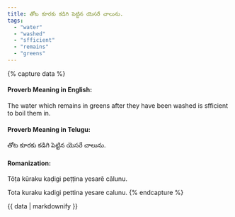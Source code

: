 ```yaml
---
title: తోట కూరకు కడిగి పెట్టిన యెసరే చాలును.
tags:
  - "water"
  - "washed"
  - "sfficient"
  - "remains"
  - "greens"
---
```


{% capture data %}
#### Proverb Meaning in English:
The water which remains in greens after they have been washed is sfficient to boil them in.

#### Proverb Meaning in Telugu:
తోట కూరకు కడిగి పెట్టిన యెసరే చాలును.

#### Romanization:
Tōṭa kūraku kaḍigi peṭṭina yesarē cālunu.

Tota kuraku kadigi pettina yesare calunu.
{% endcapture %}

{{ data | markdownify }}

